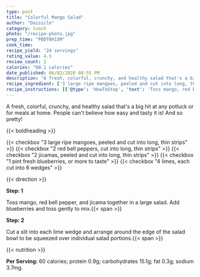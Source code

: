 ```yaml
---
type: post
title: "Colorful Mango Salad"
author: "Daisicle"
category: lunch
photo: "/recipe-photo.jpg"
prep_time: "P0DT0H15M"
cook_time: 
recipe_yield: "24 servings"
rating_value: 4.5
review_count: 2
calories: "60.1 calories"
date_published: 06/02/2020 08:55 PM
description: "A fresh, colorful, crunchy, and healthy salad that's a big hit at any potluck or for meals at home. People can't believe how easy and tasty it is! And so pretty!"
recipe_ingredient: ['3 large ripe mangoes, peeled and cut into long, thin strips', '2 red bell peppers, cut into long, thin strips', '2 jicamas, peeled and cut into long, thin strips', '1 pint fresh blueberries, or more to taste', '4 limes, each cut into 6 wedges']
recipe_instructions: [{'@type': 'HowToStep', 'text': 'Toss mango, red bell pepper, and jicama together in a large salad. Add blueberries and toss gently to mix.\n'}, {'@type': 'HowToStep', 'text': 'Cut a slit into each lime wedge and arrange around the edge of the salad bowl to be squeezed over individual salad portions.\n'}]
---
```


A fresh, colorful, crunchy, and healthy salad that's a big hit at any potluck or for meals at home. People can't believe how easy and tasty it is! And so pretty! 

{{< boldheading >}}

{{< checkbox "3 large ripe mangoes, peeled and cut into long, thin strips" >}}
{{< checkbox "2  red bell peppers, cut into long, thin strips" >}}
{{< checkbox "2  jicamas, peeled and cut into long, thin strips" >}}
{{< checkbox "1 pint fresh blueberries, or more to taste" >}}
{{< checkbox "4  limes, each cut into 6 wedges" >}}


{{< direction >}}

**Step: 1**

Toss mango, red bell pepper, and jicama together in a large salad. Add blueberries and toss gently to mix.{{< span >}}

**Step: 2**

Cut a slit into each lime wedge and arrange around the edge of the salad bowl to be squeezed over individual salad portions.{{< span >}}

{{< nutrition >}}

**Per Serving:** 60 calories; protein 0.9g; carbohydrates 15.1g; fat 0.3g; sodium 3.7mg.